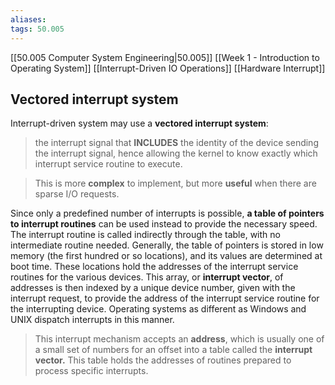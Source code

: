 ```yaml
---
aliases: 
tags: 50.005
---
```

[[50.005 Computer System Engineering|50.005]]
[[Week 1 - Introduction to Operating System]]
[[Interrupt-Driven IO Operations]]
[[Hardware Interrupt]]

## Vectored interrupt system
Interrupt-driven system may use a **vectored interrupt system**:

> the interrupt signal that **INCLUDES** the identity of the device sending the interrupt signal, hence allowing the kernel to know exactly which interrupt service routine to execute. 

> This is more **complex** to implement, but more **useful** when there are sparse I/O requests.

Since only a predefined number of interrupts is possible, **a table of pointers to interrupt routines** can be used instead to provide the necessary speed. The interrupt routine is called indirectly through the table, with no intermediate routine needed. Generally, the table of pointers is stored in low memory (the first hundred or so locations), and its values are determined at boot time. These locations hold the addresses of the interrupt service routines for the various devices. This array, or **interrupt vector**, of addresses is then indexed by a unique device number, given with the interrupt request, to provide the address of the interrupt service routine for the interrupting device. Operating systems as different as Windows and UNIX dispatch interrupts in this manner.

> This interrupt mechanism accepts an **address**, which is usually one of a small set of numbers for an offset into a table called the **interrupt vector.** This table holds the addresses of routines prepared to process specific interrupts.